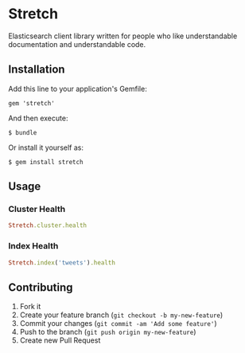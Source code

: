 # Stretch

Elasticsearch client library written for people who like understandable
documentation and understandable code.

## Installation

Add this line to your application's Gemfile:

    gem 'stretch'

And then execute:

    $ bundle

Or install it yourself as:

    $ gem install stretch

## Usage

### Cluster Health

``` ruby
Stretch.cluster.health
```

### Index Health

``` ruby
Stretch.index('tweets').health
```

## Contributing

1. Fork it
2. Create your feature branch (`git checkout -b my-new-feature`)
3. Commit your changes (`git commit -am 'Add some feature'`)
4. Push to the branch (`git push origin my-new-feature`)
5. Create new Pull Request

